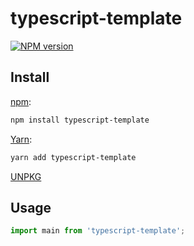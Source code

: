 # typescript-template

[![NPM version](https://img.shields.io/npm/v/typescript-template.svg)](https://www.npmjs.com/package/typescript-template)

## Install

[npm](https://www.npmjs.com/package/typescript-template):

```sh
npm install typescript-template
```

[Yarn](https://yarnpkg.com/package/typescript-template):

```sh
yarn add typescript-template
```

[UNPKG](https://unpkg.com/browse/typescript-template/)

## Usage

```ts
import main from 'typescript-template';
```

